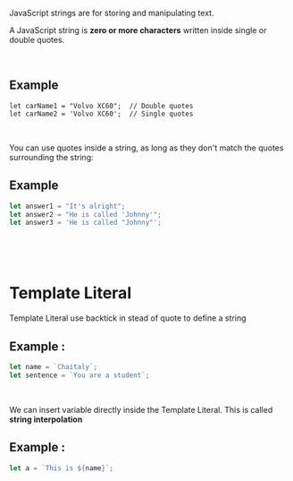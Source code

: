 JavaScript strings are for storing and manipulating text.

A JavaScript string is **zero or more characters** written inside single or double quotes.

&nbsp;

## Example

```
let carName1 = "Volvo XC60";  // Double quotes
let carName2 = 'Volvo XC60';  // Single quotes
```

&nbsp;

You can use quotes inside a string, as long as they don't match the quotes surrounding the string:

## Example

```js
let answer1 = "It's alright";
let answer2 = "He is called 'Johnny'";
let answer3 = 'He is called "Johnny"';
```

&nbsp;

&nbsp;

# Template Literal

Template Literal use backtick in stead of quote to define a string

## Example :

```js
let name = `Chaitaly`;
let sentence = `You are a student`;
```

&nbsp;

We can insert variable directly inside the Template Literal. This is called **string interpolation**

## Example :

```js
let a = `This is ${name}`;
```

&nbsp;
&nbsp;
&nbsp;
&nbsp;
&nbsp;
&nbsp;

